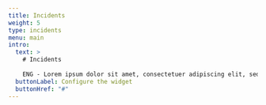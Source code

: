 ```yaml
---
title: Incidents
weight: 5
type: incidents
menu: main
intro:
  text: >
    # Incidents
    
    ENG - Lorem ipsum dolor sit amet, consectetuer adipiscing elit, sed diam nonummy nibh euismod tincidunt ut laoreet dolore magna aliquam erat volutpat. Ut wisi enim ad minim veniam, quis nostrud exerci tation ullamcorper suscipit lobortis nisl ut aliquip ex ea commodo consequat
  buttonLabel: Configure the widget
  buttonHref: "#"
---
```

